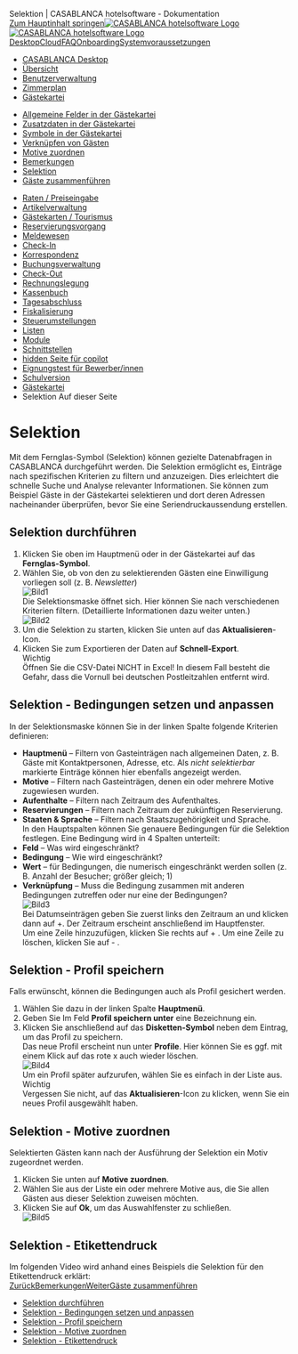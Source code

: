 Selektion | CASABLANCA hotelsoftware - Dokumentation  
[Zum Hauptinhalt springen](https://docs.casablanca.at/desktop/guest_profile/selection/#__docusaurus_skipToContent_fallback)[![CASABLANCA hotelsoftware Logo](https://docs.casablanca.at/img/logo.png) ![CASABLANCA hotelsoftware Logo](https://docs.casablanca.at/img/Casablanca_LOGO_2022_neg.png)](https://docs.casablanca.at/) [Desktop](https://docs.casablanca.at/desktop/desktop/)[Cloud](https://docs.casablanca.at/cloud/cloud_systems/)[FAQ](https://docs.casablanca.at/faq)[Onboarding](https://docs.casablanca.at/onboarding/fiscalization)[Systemvoraussetzungen](https://docs.casablanca.at/system_requirements)  
* [CASABLANCA Desktop](https://docs.casablanca.at/desktop/desktop/)
* [Übersicht](https://docs.casablanca.at/desktop/interface/)
* [Benutzerverwaltung](https://docs.casablanca.at/desktop/user_management/)
* [Zimmerplan](https://docs.casablanca.at/desktop/room_plan/)
* [Gästekartei](https://docs.casablanca.at/desktop/guest_profile/)
+ [Allgemeine Felder in der Gästekartei](https://docs.casablanca.at/desktop/guest_profile/common_settings)
+ [Zusatzdaten in der Gästekartei](https://docs.casablanca.at/desktop/guest_profile/additional_data)
+ [Symbole in der Gästekartei](https://docs.casablanca.at/desktop/guest_profile/guest_symbols)
+ [Verknüpfen von Gästen](https://docs.casablanca.at/desktop/guest_profile/contact_persons)
+ [Motive zuordnen](https://docs.casablanca.at/desktop/guest_profile/assing_motifs)
+ [Bemerkungen](https://docs.casablanca.at/desktop/guest_profile/remarks)
+ [Selektion](https://docs.casablanca.at/desktop/guest_profile/selection)
+ [Gäste zusammenführen](https://docs.casablanca.at/desktop/guest_profile/guest_duplicates)
* [Raten / Preiseingabe](https://docs.casablanca.at/desktop/raten/)
* [Artikelverwaltung](https://docs.casablanca.at/desktop/articles/)
* [Gästekarten / Tourismus](https://docs.casablanca.at/desktop/guest_cards/)
* [Reservierungsvorgang](https://docs.casablanca.at/desktop/reservation_process/)
* [Meldewesen](https://docs.casablanca.at/desktop/registration/)
* [Check-In](https://docs.casablanca.at/desktop/check_in/)
* [Korrespondenz](https://docs.casablanca.at/desktop/correspondence/)
* [Buchungsverwaltung](https://docs.casablanca.at/desktop/account/)
* [Check-Out](https://docs.casablanca.at/desktop/check-out/)
* [Rechnungslegung](https://docs.casablanca.at/desktop/accounting/)
* [Kassenbuch](https://docs.casablanca.at/desktop/cashbook/)
* [Tagesabschluss](https://docs.casablanca.at/desktop/daily_closing/)
* [Fiskalisierung](https://docs.casablanca.at/desktop/fiscalization/)
* [Steuerumstellungen](https://docs.casablanca.at/desktop/tax_changes/)
* [Listen](https://docs.casablanca.at/desktop/lists/)
* [Module](https://docs.casablanca.at/desktop/module/)
* [Schnittstellen](https://docs.casablanca.at/desktop/interfaces/)
* [hidden Seite für copilot](https://docs.casablanca.at/desktop/hidden_copilot)
* [Eignungstest für Bewerber/innen](https://docs.casablanca.at/desktop/qualification)
* [Schulversion](https://docs.casablanca.at/desktop/schoolversion)  
* [Gästekartei](https://docs.casablanca.at/desktop/guest_profile/)
* Selektion
Auf dieser Seite

# Selektion  
Mit dem Fernglas-Symbol (Selektion) können gezielte Datenabfragen in CASABLANCA durchgeführt werden. Die Selektion ermöglicht es, Einträge nach spezifischen Kriterien zu filtern und anzuzeigen. Dies erleichtert die schnelle Suche und Analyse relevanter Informationen. Sie können zum Beispiel Gäste in der Gästekartei selektieren und dort deren Adressen nacheinander überprüfen, bevor Sie eine Seriendruckaussendung erstellen.

## Selektion durchführen[](https://docs.casablanca.at/desktop/guest_profile/selection/#selektion-durchführen "Direkter Link zu Selektion durchführen")  
1. Klicken Sie oben im Hauptmenü oder in der Gästekartei auf das **Fernglas-Symbol**.
2. Wählen Sie, ob von den zu selektierenden Gästen eine Einwilligung vorliegen soll (z. B. *Newsletter*)  
![Bild1](https://docs.casablanca.at/assets/images/selektion_einwilligung-b54fad1ba2baf60f4b419f4568e7e7e7.png "Selektion Einwilligung")  
Die Selektionsmaske öffnet sich. Hier können Sie nach verschiedenen Kriterien filtern. (Detaillierte Informationen dazu weiter unten.)  
![Bild2](https://docs.casablanca.at/assets/images/selektion-3bd99989eea9c406e39dc304ffac5265.png "Selektion")  
3. Um die Selektion zu starten, klicken Sie unten auf das **Aktualisieren**-Icon.
4. Klicken Sie zum Exportieren der Daten auf **Schnell-Export**.  
Wichtig  
Öffnen Sie die CSV-Datei NICHT in Excel! In diesem Fall besteht die Gefahr, dass die Vornull bei deutschen Postleitzahlen entfernt wird.

## Selektion - Bedingungen setzen und anpassen[](https://docs.casablanca.at/desktop/guest_profile/selection/#selektion---bedingungen-setzen-und-anpassen "Direkter Link zu Selektion - Bedingungen setzen und anpassen")  
In der Selektionsmaske können Sie in der linken Spalte folgende Kriterien definieren:  
* **Hauptmenü** – Filtern von Gasteinträgen nach allgemeinen Daten, z. B. Gäste mit Kontaktpersonen, Adresse, etc. Als *nicht selektierbar* markierte Einträge können hier ebenfalls angezeigt werden.
* **Motive** – Filtern nach Gasteinträgen, denen ein oder mehrere Motive zugewiesen wurden.
* **Aufenthalte** – Filtern nach Zeitraum des Aufenthaltes.
* **Reservierungen** – Filtern nach Zeitraum der zukünftigen Reservierung.
* **Staaten & Sprache** – Filtern nach Staatszugehörigkeit und Sprache.  
In den Hauptspalten können Sie genauere Bedingungen für die Selektion festlegen. Eine Bedingung wird in 4 Spalten unterteilt:  
* **Feld** – Was wird eingeschränkt?
* **Bedingung** – Wie wird eingeschränkt?
* **Wert** – für Bedingungen, die numerisch eingeschränkt werden sollen (z. B. Anzahl der Besucher; größer gleich; 1)
* **Verknüpfung** – Muss die Bedingung zusammen mit anderen Bedingungen zutreffen oder nur eine der Bedingungen?  
![Bild3](https://docs.casablanca.at/assets/images/selektion_res-f20ab899746b8b40b39916c04daa7f2f.png "Selektion")  
Bei Datumseinträgen geben Sie zuerst links den Zeitraum an und klicken dann auf +. Der Zeitraum erscheint anschließend im Hauptfenster.  
Um eine Zeile hinzuzufügen, klicken Sie rechts auf + . Um eine Zeile zu löschen, klicken Sie auf - .

## Selektion - Profil speichern[](https://docs.casablanca.at/desktop/guest_profile/selection/#selektion---profil-speichern "Direkter Link zu Selektion - Profil speichern")  
Falls erwünscht, können die Bedingungen auch als Profil gesichert werden.  
1. Wählen Sie dazu in der linken Spalte **Hauptmenü**.
2. Geben Sie Im Feld **Profil speichern unter** eine Bezeichnung ein.
3. Klicken Sie anschließend auf das **Disketten-Symbol** neben dem Eintrag, um das Profil zu speichern.  
Das neue Profil erscheint nun unter **Profile**. Hier können Sie es ggf. mit einem Klick auf das rote x auch wieder löschen.  
![Bild4](https://docs.casablanca.at/assets/images/profil_speichern-5495e15f04d993d1fa69929770cb51be.png "Profil speichern")  
Um ein Profil später aufzurufen, wählen Sie es einfach in der Liste aus.  
Wichtig  
Vergessen Sie nicht, auf das **Aktualisieren**-Icon zu klicken, wenn Sie ein neues Profil ausgewählt haben.

## Selektion - Motive zuordnen[](https://docs.casablanca.at/desktop/guest_profile/selection/#selektion---motive-zuordnen "Direkter Link zu Selektion - Motive zuordnen")  
Selektierten Gästen kann nach der Ausführung der Selektion ein Motiv zugeordnet werden.  
1. Klicken Sie unten auf **Motive zuordnen**.
2. Wählen Sie aus der Liste ein oder mehrere Motive aus, die Sie allen Gästen aus dieser Selektion zuweisen möchten.
3. Klicken Sie auf **Ok**, um das Auswahlfenster zu schließen.  
![Bild5](https://docs.casablanca.at/assets/images/motive_zuordnen-8f977d1561ae8364f96e48722e4ce935.png "Motive Zuordnen")

## Selektion - Etikettendruck[](https://docs.casablanca.at/desktop/guest_profile/selection/#selektion---etikettendruck "Direkter Link zu Selektion - Etikettendruck")  
Im folgenden Video wird anhand eines Beispiels die Selektion für den Etikettendruck erklärt:  
[ZurückBemerkungen](https://docs.casablanca.at/desktop/guest_profile/remarks)[WeiterGäste zusammenführen](https://docs.casablanca.at/desktop/guest_profile/guest_duplicates)  
* [Selektion durchführen](https://docs.casablanca.at/desktop/guest_profile/selection/#selektion-durchführen)
* [Selektion - Bedingungen setzen und anpassen](https://docs.casablanca.at/desktop/guest_profile/selection/#selektion---bedingungen-setzen-und-anpassen)
* [Selektion - Profil speichern](https://docs.casablanca.at/desktop/guest_profile/selection/#selektion---profil-speichern)
* [Selektion - Motive zuordnen](https://docs.casablanca.at/desktop/guest_profile/selection/#selektion---motive-zuordnen)
* [Selektion - Etikettendruck](https://docs.casablanca.at/desktop/guest_profile/selection/#selektion---etikettendruck)